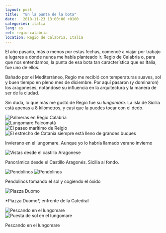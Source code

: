 ```yaml
---
layout: post
title:  "En la punta de la bota"
date:   2018-11-23 13:00:00 +0100
categories: italia
lang: es
ref: regio-calabria
location: Regio de Calabria, Italia
---
```


El año pasado, más o menos por estas fechas, comencé a viajar por trabajo a lugares a donde nunca me había planteado ir. Regio de Calabria o, para que nos entendamos, la punta de esa bota tan característica que es Italia, fue uno de ellos. 

Bañado por el Mediterráneo, Regio me recibió con temperaturas suaves, sol y buen tiempo en pleno mes de diciembre. Por aquí pasaron (y dominaron) los aragoneses, notándose su influencia en la arquitectura y la manera de ser de la ciudad. 

Sin duda, lo que más me gustó de Regio fue su *lungomare*. La isla de Sicilia está apenas a 8 kilómetros, y casi que la puedes tocar con el dedo. 

<div class="post-image">
    <div class="post-image">
    <img src="/fernweh/photo/2018-11-23-Regio-Calabria/Regio_05.jpg" alt="Palmeras en Regio Calabria" />
    </div>
    <img src="/fernweh/photo/2018-11-23-Regio-Calabria/Regio_06.jpg" alt="Lungomare Falcomatà" />
<div class="post-image post-image--split">
    <img src="/fernweh/photo/2018-11-23-Regio-Calabria/Regio_07.jpg" alt="El paseo marítimo de Reigio" />
    <img src="/fernweh/photo/2018-11-23-Regio-Calabria/Regio_08.jpg" alt="El estrecho de Catania siempre está lleno de grandes buques" />
</div>                                                                                                                         
    <p class="post-image-caption">Invierano en el lungomare. Aunque yo lo habría llamado verano invierno</p>
</div>

<div class="post-image">
    <img src="/fernweh/photo/2018-11-23-Regio-Calabria/Regio_10.jpg" alt="Vistas desde el castillo Aragonese" />
<p class="post-image-caption">Panorámica desde el Castillo Aragonés. Sicilia al fondo.</p>
</div>

<div class="post-image post-image--split">
    <img src="/fernweh/photo/2018-11-23-Regio-Calabria/Regio_02.jpg" alt="Pendolinos" />
    <img src="/fernweh/photo/2018-11-23-Regio-Calabria/Regio_03.jpg" alt="Pendolinos" />                                                                                                            
    <p class="post-image-caption">Pendolinos tomando el sol y cogiendo el óxido</p>
</div>

<div class="post-image">
    <img src="/fernweh/photo/2018-11-23-Regio-Calabria/Regio_04.jpg" alt="Piazza Duomo" />                                                                                                                   
    <p class="post-image-caption">*Piazza Duomo*, enfrente de la Catedral</p>
</div>

<div class="post-image">
    <div class="post-image">
    <img src="/fernweh/photo/2018-11-23-Regio-Calabria/Regio_01.jpg" alt="Pescando en el lungomare" />
    </div>
    <img src="/fernweh/photo/2018-11-23-Regio-Calabria/Regio_09.jpg" alt="Puesta de sol en el lungomare" />                                                                                                                     
    <p class="post-image-caption">Pescando en el lungomare</p>
</div>
